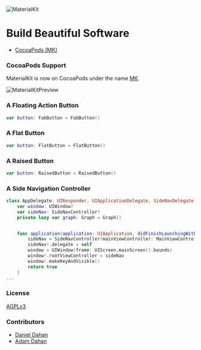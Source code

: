 ![MaterialKit](http://materialkit.io/MaterialKitLogo.png)

# Build Beautiful Software

* [CocoaPods (MK)](https://cocoapods.org/?q=MK)

### CocoaPods Support
MaterialKit is now on CocoaPods under the name [MK](https://cocoapods.org/?q=MK).


![MaterialKitPreview](http://www.materialkit.io/MaterialKitPreview.gif)


### A Floating Action Button

```swift
var button: FabButton = FabButton()
```

### A Flat Button

```swift
var button: FlatButton = FlatButton()
```

### A Raised Button

```swift
var button: RaisedButton = RaisedButton()
```

### A Side Navigation Controller

```swift
class AppDelegate: UIResponder, UIApplicationDelegate, SideNavDelegate {
	var window: UIWindow?
	var sideNav: SideNavController?
	private lazy var graph: Graph = Graph()


	func application(application: UIApplication, didFinishLaunchingWithOptions launchOptions: [NSObject: AnyObject]?) -> Bool {
		sideNav = SideNavController(mainViewController: MainViewController(), leftViewController: LeftViewController(), rightViewController: RightViewController())
		sideNav!.delegate = self
		window = UIWindow(frame: UIScreen.mainScreen().bounds)
		window!.rootViewController = sideNav
		window!.makeKeyAndVisible()
		return true
	}
...
```

### License


[AGPLv3](http://choosealicense.com/licenses/agpl-3.0/)


### Contributors


* [Daniel Dahan](https://github.com/danieldahan)
* [Adam Dahan](https://github.com/adamdahan)
